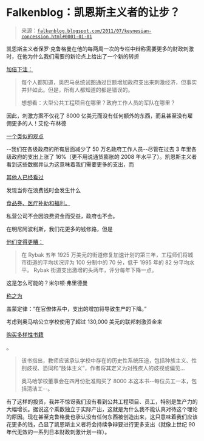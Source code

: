 <!--yml

类别：未分类

日期：2024 年 05 月 12 日 20:50:11

-->

# Falkenblog：凯恩斯主义者的让步？

> 来源：[`falkenblog.blogspot.com/2011/07/keynesian-concession.html#0001-01-01`](http://falkenblog.blogspot.com/2011/07/keynesian-concession.html#0001-01-01)

凯恩斯主义者保罗·克鲁格曼在他的每两周一次的专栏中辩称需要更多的财政刺激时，在他为什么我们需要的新论点上给出了一个新的转折

[加倍下注：](http://www.nytimes.com/2011/07/11/opinion/11krugman.html?_r=1&src=ISMR_HP_LO_MST_FB)

> 每个人都知道，奥巴马总统试图通过巨额增加政府支出来刺激经济，但事实并非如此。但是，所有人都知道的都是错误的。
> 
> 想想看：大型公共工程项目在哪里？政府工作人员的军队在哪里？

因此，刺激方案不仅花了 8000 亿美元而没有任何额外的东西，而且甚至没有雇佣更多的人！艾伦·布林德

[一个类似的观点](http://online.wsj.com/article/SB10001424052702303678704576439813221655044.html?mod=WSJ_Opinion_LEADTop)

--我们在各级政府的所有层面减少了 50 万名政府工作人员--尽管在过去 3 年里各级政府的支出上涨了 16%（更不用说通货膨胀的 2008 年水平了）。凯恩斯主义者看到这些数据并认为这意味着我们需要更多的支出，而

[其他人已经看过](http://web.econ.ohio-state.edu/dupor/arra10_may11.pdf)

发现当你在浪费钱时会发生什么

[食品券、医疗补助和福利。](http://stimulus.alabama.gov/PDFs/Executive_Summary_Reports/ARRA_Category.pdf)

私营公司不会因浪费资金而受益，政府也不会。

在明尼阿波利斯，我们花更多的钱修路，但是

[他们变得更糟：](http://www.startribune.com/local/minneapolis/125192884.html)

> 在 Rybak 五年 1925 万美元的街道修复加速计划的第三年，工程师们将城市街道的平均状况评为 100 分制中的 70 分，低于 1995 年的 82 分平均水平。 Rybak 街道支出激增的头两年，评分每年下降一点。

这是怎么可能的？米尔顿·弗里德曼

[称之为](http://hadm.sph.sc.edu/COURSES/ECON/CLASSES/Friedman.html)

盖蒙定律：“在官僚体系中，支出的增加将导致生产的下降。”

考虑到奥马哈公立学校使用了超过 130,000 美元的联邦刺激资金来

[购买多样性书籍](http://www.omaha.com/article/20110710/NEWS01/707109937/1031357)

。

> 该书指出，教师应该承认学校中存在的历史性系统压迫，包括种族主义、性别歧视、恐同和“肢体主义”，作者将其定义为对残疾人的歧视或偏见...
> 
> 奥马哈学校董事会在四月份批准购买了 8000 本这本书--每位员工一本，包括清洁工--。 

有了这样的投资，我并不惊讶我们没有看到公共工程项目、员工，特别是生产力的大幅增长。据说这个乘数独立于实际产出，这就是为什么我不能认真对待这个理论的原因。现在甚至克鲁格曼也承认没有任何东西被创造出来，这只意味着我们应该花更多的钱，凸显了凯恩斯主义者将会持续争辩要进行更多支出（就像上世纪 90 年代无效的一系列日本财政刺激计划一样）。
